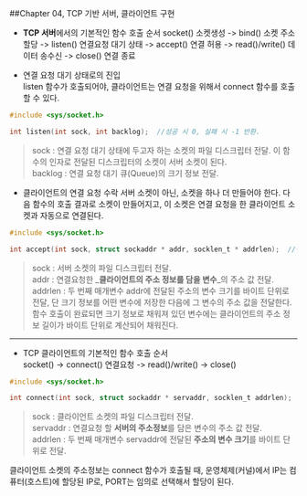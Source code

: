 ##Chapter 04, TCP 기반 서버, 클라이언트 구현

* **TCP 서버**에서의 기본적인 함수 호출 순서
socket() 소켓생성 -> bind() 소켓 주소 할당 -> listen() 연결요청 대기 상태 -> accept() 연결 허용 -> read()/write() 데이터 송수신 -> close() 연결 종료  

* 연결 요청 대기 상태로의 진입  
listen 함수가 호출되어야, 클라이언트는 연결 요청을 위해서 connect 함수를 호출할 수 있다.  
```c
#include <sys/socket.h>

int listen(int sock, int backlog);  //성공 시 0, 실패 시 -1 반환.
```
>sock : 연결 요청 대기 상태에 두고자 하는 소켓의 파일 디스크립터 전달. 이 함수의 인자로 전달된 디스크립터의 소켓이 서버 소켓이 된다.  
backlog : 연결 요청 대기 큐(Queue)의 크기 정보 전달.  

* 클라이언트의 연결 요청 수락
서버 소켓이 아닌, 소켓을 하나 더 만들어야 한다. 다음 함수의 호출 결과로 소켓이 만들어지고, 이 소켓은 연결 요청을 한 클라이언트 소켓과 자동으로 연결된다.  
```c
#include <sys/socket.h>

int accept(int sock, struct sockaddr * addr, socklen_t * addrlen);  //성공 시 생성된 소켓의 파일 디스크립터, 실패 시 -1 반환.
```
>sock : 서버 소켓의 파일 디스크립터 전달.  
addr : 연결요청한 _**클라이언트의 주소 정보를 담을 변수**_의 주소 값 전달.  
addrlen : 두 번째 매개변수 addr에 전달된 주소의 변수 크기를 바이트 단위로 전달, 단 크기 정보를 어떤 변수에 저장한 다음에 그 변수의 주소 값을 전달한다. 함수 호출이 완료되면 크기 정보로 채워져 있던 변수에는 클라이언트의 주소 정보 길이가 바이트 단위로 계산되어 채워진다.  


***


* TCP 클라이언트의 기본적인 함수 호출 순서  
socket() -> connect() 연결요청 -> read()/write() -> close()  

```c
#include <sys/socket.h>

int connect(int sock, struct sockaddr * servaddr, socklen_t addrlen);  //성공 시 0, 실패 시 -1 반환.
```
>sock : 클라이언트 소켓의 파일 디스크립터 전달.  
servaddr : 연결요청 할 **서버의 주소정보**를 담은 변수의 주소 값 전달.  
addrlen : 두 번째 매개변수 servaddr에 전달된 **주소의 변수 크기**를 바이트 단위로 전달.  

클라이언트 소켓의 주소정보는 connect 함수가 호출될 때, 운영체제(커널)에서 IP는 컴퓨터(호스트)에 할당된 IP로, PORT는 임의로 선택해서 할당이 된다.  
